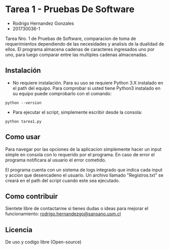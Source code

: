 # Tarea 1 - Pruebas De Software
- Rodrigo Hernandez Gonzales 
- 201730036-1

Tarea Nro. 1 de Pruebas de Software, comparacion de toma de requerimientos dependiendo de las necesidades y analisis de la dualidad de ellos. El programa almacena cadenas de caracteres ingresados uno por uno, para luego comparar entre las multiples cadenas almacenadas.

## Instalación
- No requiere instalación. Para su uso se requiere Python 3.X instalado en el path del equipo. Para comprobar si usted tiene Python3 instalado en su equipo puede comprobarlo con el comando:
```console
python --version
```
- Para ejecutar el script, simplemente escribir desde la consola:
```console
python tarea1.py
```
## Como usar
Para navegar por las opciones de la aplicacion simplemente hacer un input simple en consola con lo requerido por el programa. En caso de error el programa notificara al usuario el error cometido.

El programa cuenta con un sistema de logs integrado que indica cada input y accion que desencadeno el usuario. Un archivo llamado "Registros.txt" se creará en el path del script cuando este sea ejecutado.

## Como contribuir
Sientete libre de contactarme si tienes dudas o ideas para mejorar el funcionamiento: rodrigo.hernandezgo@sansano.usm.cl 
## Licencia
De uso y codigo libre (Open-source)